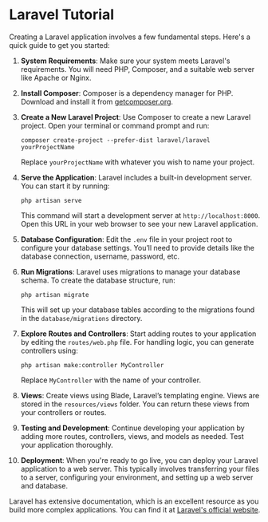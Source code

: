 # Laravel Tutorial

Creating a Laravel application involves a few fundamental steps. Here's a quick guide to get you started:

1. **System Requirements**: Make sure your system meets Laravel's requirements. You will need PHP, Composer, and a suitable web server like Apache or Nginx.

2. **Install Composer**: Composer is a dependency manager for PHP. Download and install it from [getcomposer.org](https://getcomposer.org/).

3. **Create a New Laravel Project**:
   Use Composer to create a new Laravel project. Open your terminal or command prompt and run:
   ```
   composer create-project --prefer-dist laravel/laravel yourProjectName
   ```
   Replace `yourProjectName` with whatever you wish to name your project.

4. **Serve the Application**:
   Laravel includes a built-in development server. You can start it by running:
   ```
   php artisan serve
   ```
   This command will start a development server at `http://localhost:8000`. Open this URL in your web browser to see your new Laravel application.

5. **Database Configuration**:
   Edit the `.env` file in your project root to configure your database settings. You’ll need to provide details like the database connection, username, password, etc.

6. **Run Migrations**:
   Laravel uses migrations to manage your database schema. To create the database structure, run:
   ```
   php artisan migrate
   ```
   This will set up your database tables according to the migrations found in the `database/migrations` directory.

7. **Explore Routes and Controllers**:
   Start adding routes to your application by editing the `routes/web.php` file. For handling logic, you can generate controllers using:
   ```
   php artisan make:controller MyController
   ```
   Replace `MyController` with the name of your controller.

8. **Views**:
   Create views using Blade, Laravel’s templating engine. Views are stored in the `resources/views` folder. You can return these views from your controllers or routes.

9. **Testing and Development**:
   Continue developing your application by adding more routes, controllers, views, and models as needed. Test your application thoroughly.

10. **Deployment**:
    When you're ready to go live, you can deploy your Laravel application to a web server. This typically involves transferring your files to a server, configuring your environment, and setting up a web server and database.

Laravel has extensive documentation, which is an excellent resource as you build more complex applications. You can find it at [Laravel's official website](https://laravel.com/docs).
